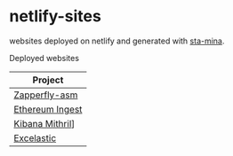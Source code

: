 # netlify-sites
websites deployed on netlify and generated with [sta-mina](https://github.com/codingchili/sta-mina).

Deployed websites

| Project        |
| -------------- |
| [Zapperfly-asm](https://zapperfly-asm.com/)  |
| [Ethereum Ingest](https://ethereum-ingest.com/)|
| [Kibana Mithril](https://kibana-mithril.com/)] |
| [Excelastic](https://excelastic.com/)     |
